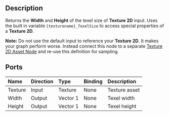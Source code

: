 ## Description

Returns the **Width** and **Height** of the texel size of **Texture 2D** input. Uses the built in variable `{texturename}_TexelSize` to access special properties of a **Texture 2D**.

**Note:** Do not use the default input to reference your **Texture 2D**. It makes your graph perform worse. Instead connect this node to a separate [Texture 2D Asset Node](Texture-2D-Asset-Node.md) and re-use this definition for sampling.

## Ports

| Name        | Direction           | Type  | Binding | Description |
|:------------ |:-------------|:-----|:---|:---|
| Texture      | Input | Texture | None | Texture asset |
| Width      | Output | Vector 1 | None | Texel width |
| Height | Output      |    Vector 1 | None | Texel height |

